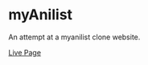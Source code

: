 # myAnilist
An attempt at a myanilist clone website.

[Live Page](https://my-anilist-clone.netlify.app)

